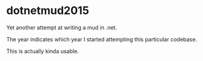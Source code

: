 # dotnetmud2015
Yet another attempt at writing a mud in .net. 

The year indicates which year I started attempting this particular codebase.   

This is actually kinda usable. 
